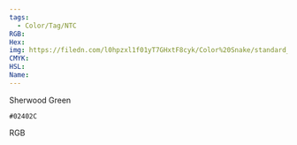 ```yaml
---
tags:
  - Color/Tag/NTC
RGB:
Hex:
img: https://filedn.com/l0hpzxl1f01yT7GHxtF8cyk/Color%20Snake/standard_csv_to_svg/02402C.svg
CMYK:
HSL:
Name:
---
```

Sherwood Green
```palette
#02402C
```
RGB
